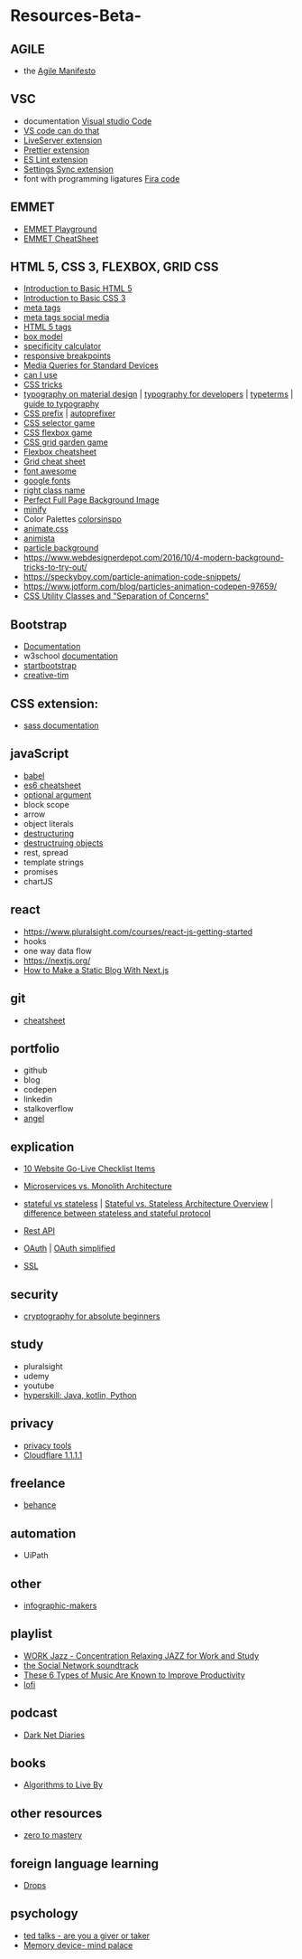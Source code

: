 # Resources-Beta-

## AGILE 
* the [Agile Manifesto](https://www.agilealliance.org/agile101/the-agile-manifesto/)
## VSC
* documentation [Visual studio Code](https://code.visualstudio.com/docs)
* [VS code can do that](https://vscodecandothat.com/)
* [LiveServer extension](https://marketplace.visualstudio.com/items?itemName=ritwickdey.LiveServer)
* [Prettier extension](https://marketplace.visualstudio.com/items?itemName=esbenp.prettier-vscode)
* [ES Lint extension](https://marketplace.visualstudio.com/items?itemName=dbaeumer.vscode-eslint)
* [Settings Sync extension](https://marketplace.visualstudio.com/items?itemName=Shan.code-settings-sync)
* font with programming ligatures [Fira code](https://github.com/tonsky/FiraCode/wiki/VS-Code-Instructions)
## EMMET
* [EMMET Playground](https://jsfiddle.net/)
* [EMMET CheatSheet](https://docs.emmet.io/cheat-sheet/)

## HTML 5, CSS 3, FLEXBOX, GRID CSS
* [Introduction to Basic HTML 5](www.freecodecamp.org/learn/responsive-web-design/basic-html-and-html5)
* [Introduction to Basic CSS 3](https://www.freecodecamp.org/learn/responsive-web-design/basic-css/)
* [meta tags](https://www.tutorialspoint.com/html/html_meta_tags.htm)
* [meta tags social media](https://css-tricks.com/essential-meta-tags-social-media/)
* [HTML 5 tags](https://www.htmlgoodies.com/tutorials/html5/new-tags-in-html5.html)
* [box model](https://developer.mozilla.org/en-US/docs/Learn/CSS/Building_blocks/The_box_model) 
* [specificity calculator](https://specificity.keegan.st/)
* [responsive breakpoints](https://www.freecodecamp.org/news/the-100-correct-way-to-do-css-breakpoints-88d6a5ba1862/)
* [Media Queries for Standard Devices](https://css-tricks.com/snippets/css/media-queries-for-standard-devices/)
* [can I use](https://caniuse.com/)
* [CSS tricks](https://css-tricks.com/almanac/)
* [typography on material design](https://material.io/design/typography/understanding-typography.html#type-properties) | [typography for developers](https://css-tricks.com/typography-for-developers/) | [typeterms](https://www.supremo.co.uk/typeterms/) | [guide to typography](https://careerfoundry.com/en/blog/ui-design/beginners-guide-to-typography/)
* [CSS prefix](http://shouldiprefix.com/) | [autoprefixer](https://autoprefixer.github.io/)
* [CSS selector game](https://flukeout.github.io/)
* [CSS flexbox game](https://flexboxfroggy.com/)
* [CSS grid garden game](http://cssgridgarden.com/)
* [Flexbox cheatsheet](https://darekkay.com/dev/flexbox-cheatsheet.html)
* [Grid cheat sheet](http://grid.malven.co/)
* [font awesome](https://fontawesome.com/)
* [google fonts](https://fonts.google.com/)
* [right class name](https://9elements.com/bem-cheat-sheet/)
* [Perfect Full Page Background Image](https://css-tricks.com/perfect-full-page-background-image/)
* [minify](https://www.cleancss.com/css-minify/)
* Color Palettes [colorsinspo]( https://colorsinspo.com)
* [animate.css](https://daneden.github.io/animate.css/)
* [animista](https://animista.net/)
* [particle background](https://www.cssscript.com/tag/particle-system/)
* https://www.webdesignerdepot.com/2016/10/4-modern-background-tricks-to-try-out/
* https://speckyboy.com/particle-animation-code-snippets/
* https://www.jotform.com/blog/particles-animation-codepen-97659/
* [CSS Utility Classes and "Separation of Concerns"](https://adamwathan.me/css-utility-classes-and-separation-of-concerns/)


## Bootstrap
* [Documentation](https://getbootstrap.com/)
* w3school [documentation](https://www.w3schools.com/bootstrap4/)
* [startbootstrap](https://startbootstrap.com/)
* [creative-tim](https://www.creative-tim.com/)

## CSS extension:

 * [sass documentation](https://sass-lang.com/)

## javaScript
* [babel](https://babeljs.io/)
* [es6 cheatsheet](https://blog.cloudboost.io/es6-function-programming-cheatsheet-update-spread-note-example-tutorial-26f265b0ddf1)
* [optional argument](https://www.geeksforgeeks.org/how-to-declare-the-optional-function-parameters-in-javascript/)
* block scope
* arrow
* object literals
* [destructuring](https://developer.mozilla.org/en-US/docs/Web/JavaScript/Reference/Operators/Destructuring_assignment) 
* [destructruing objects](https://wesbos.com/destructuring-objects/)
* rest, spread
* template strings
* promises
* chartJS

## react
* https://www.pluralsight.com/courses/react-js-getting-started
* hooks
* one way data flow
* https://nextjs.org/
* [How to Make a Static Blog With Next.js](https://dev.to/jfelx/how-to-make-a-static-blog-with-next-js-2bd6)


## git
* [cheatsheet](https://rogerdudler.github.io/git-guide/files/git_cheat_sheet.pdf)

## portfolio
* github
* blog
* codepen
* linkedin
* stalkoverflow
* [angel](https://angel.co/)

## explication
* [10 Website Go-Live Checklist Items](https://dev.to/adriantwarog/10-website-go-live-checklist-items-mp9)
* [Microservices vs. Monolith Architecture](https://dev.to/alex_barashkov/microservices-vs-monolith-architecture-4l1m)
* [stateful vs stateless](https://medium.com/@rachna3singhal/stateless-over-stateful-applications-73cbe025f07) | [Stateful vs. Stateless Architecture Overview](https://www.bizety.com/2018/08/21/stateful-vs-stateless-architecture-overview/) | [difference between stateless and stateful protocol](https://www.geeksforgeeks.org/difference-between-stateless-and-stateful-protocol/)

* [Rest API](https://www.youtube.com/watch?v=7YcW25PHnAA)
* [OAuth](https://www.csoonline.com/article/3216404/what-is-oauth-how-the-open-authorization-framework-works.html) | [OAuth simplified](https://aaronparecki.com/oauth-2-simplified/)
* [SSL](https://www.youtube.com/watch?v=earzZpX-PiY)


## security
* [cryptography for absolute beginners](https://medium.com/@hashelse/cryptography-for-absolute-beginners-3e274f9d6d66)

## study
* pluralsight
* udemy
* youtube
* [hyperskill: Java, kotlin, Python](https://hyperskill.org/onboarding/?track=java)

## privacy
* [privacy tools](https://www.privacytools.io/)
* [Cloudflare 1.1.1.1](https://blog.cloudflare.com/announcing-1111/)

## freelance
* [behance](https://www.behance.com/)

## automation
* UiPath

## other 
* [infographic-makers](https://buffer.com/library/infographic-makers)

## playlist 
* [WORK Jazz - Concentration Relaxing JAZZ for Work and Study](https://www.youtube.com/watch?v=MizPu-dTPQU)
* [the Social Network soundtrack ](https://www.youtube.com/watch?v=yydZbVoCbn0)
* [These 6 Types of Music Are Known to Improve Productivity](https://www.entrepreneur.com/article/325492)
* [lofi](https://www.youtube.com/watch?v=-FlxM_0S2lA)

## podcast
* [Dark Net Diaries](https://darknetdiaries.com/)

## books
* [Algorithms to Live By](https://www.goodreads.com/book/show/25666050-algorithms-to-live-by)

## other resources
* [zero to mastery](https://zero-to-mastery.github.io/resources/)

## foreign language learning
*  [Drops](https://languagedrops.com/)

## psychology
* [ted talks - are you a giver or taker](https://www.ted.com/talks/adam_grant_are_you_a_giver_or_a_taker)
* [Memory device- mind palace](https://www.youtube.com/watch?v=PIbz_gKw0XY)


